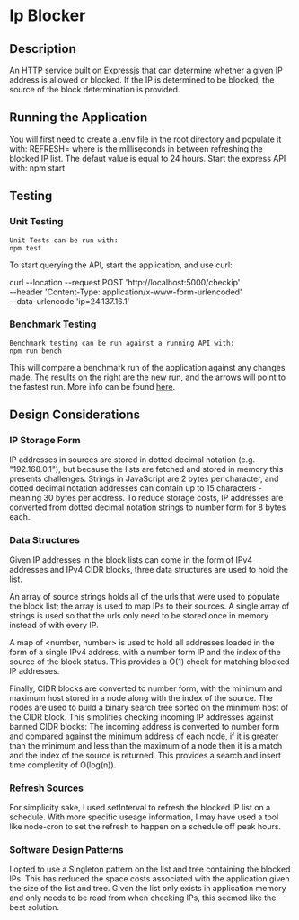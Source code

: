 # Ip Blocker


## Description
An HTTP service built on Expressjs that can determine whether a given IP address is allowed or blocked. If the IP is determined to be blocked, the source of the block determination is provided.

## Running the Application
You will first need to create a .env file in the root directory and populate it with: REFRESH=<time> where <time> is the milliseconds in between refreshing the blocked IP list. The defaut value is equal to 24 hours.
    Start the express API with: 
    npm start


## Testing

### Unit Testing
    Unit Tests can be run with: 
    npm test

To start querying the API, start the application, and use curl:

curl --location --request POST 'http://localhost:5000/checkip' \
--header 'Content-Type: application/x-www-form-urlencoded' \
--data-urlencode 'ip=24.137.16.1'

### Benchmark Testing
    Benchmark testing can be run against a running API with: 
    npm run bench

This will compare a benchmark run of the application against any changes made. The results on the right are the new run, and the arrows will point to the fastest run. More info can be found [here](https://github.com/mafintosh/nanobench).



## Design Considerations
### IP Storage Form
IP addresses in sources are stored in dotted decimal notation (e.g. "192.168.0.1"), but because the lists are fetched and stored in memory this presents challenges. Strings in JavaScript are 2 bytes per character, and dotted decimal notation addresses can contain up to 15 characters -meaning 30 bytes per address. To reduce storage costs, IP addresses are converted from dotted decimal notation strings to number form for 8 bytes each.


### Data Structures
 Given IP addresses in the block lists can come in the form of IPv4 addresses and IPv4 CIDR blocks, three data structures are used to hold the list. 
 
 An array of source strings holds all of the urls that were used to populate the block list; the array is used to map IPs to their sources. A single array of strings is used so that the urls only need to be stored once in memory instead of with every IP. 
 
 A map of <number, number> is used to hold all addresses loaded in the form of a single IPv4 address, with a number form IP and the index of the source of the block status. This provides a O(1) check for matching blocked IP addresses.
 
 Finally, CIDR blocks are converted to number form, with the minimum and maximum host stored in a node along with the index of the source. The nodes are used to build a binary search tree sorted on the minimum host of the CIDR block. This simplifies checking incoming IP addresses against banned CIDR blocks: The incoming address is converted to number form and compared against the minimum address of each node, if it is greater than the minimum and less than the maximum of a node then it is a match and the index of the source is returned. This provides a search and insert time complexity of O(log(n)).
 
### Refresh Sources
For simplicity sake, I used setInterval to refresh the blocked IP list on a schedule. With more specific useage information, I may have used a tool like node-cron to set the refresh to happen on a schedule off peak hours.

### Software Design Patterns
I opted to use a Singleton pattern on the list and tree containing the blocked IPs. This has reduced the space costs associated with the application given the size of the list and tree. Given the list only exists in application memory and only needs to be read from when checking IPs, this seemed like the best solution.